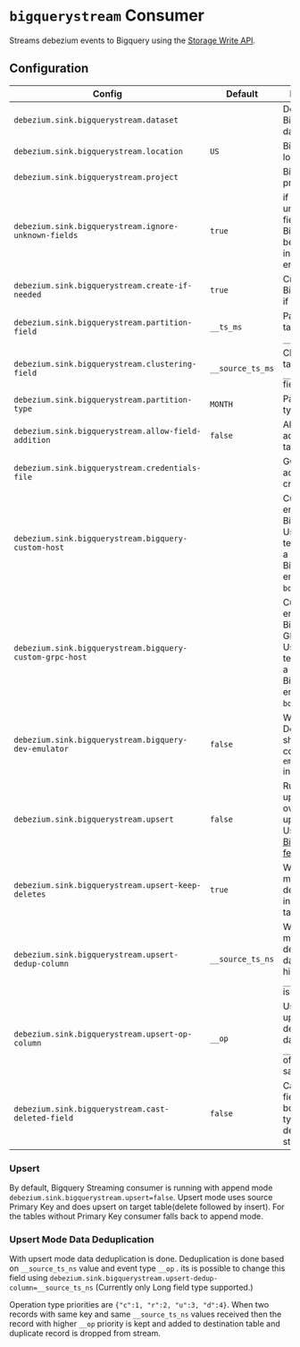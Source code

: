 # `bigquerystream` Consumer

Streams debezium events to Bigquery using
the [Storage Write API](https://cloud.google.com/bigquery/docs/write-api-streaming).

## Configuration

| Config                                                   | Default          | Description                                                                                                                            |
|----------------------------------------------------------|------------------|----------------------------------------------------------------------------------------------------------------------------------------|
| `debezium.sink.bigquerystream.dataset`                   |                  | Destination Bigquery dataset name                                                                                                      |
| `debezium.sink.bigquerystream.location`                  | `US`             | Bigquery table location                                                                                                                |
| `debezium.sink.bigquerystream.project`                   |                  | Bigquery project                                                                                                                       |
| `debezium.sink.bigquerystream.ignore-unknown-fields`     | `true`           | if true, unknown Json fields to BigQuery will be ignored instead of error out.                                                         |
| `debezium.sink.bigquerystream.create-if-needed`          | `true`           | Creates Bigquery table if not found                                                                                                    |
| `debezium.sink.bigquerystream.partition-field`           | `__ts_ms`        | Partition target tables by `__ts_ms` field                                                                                             |
| `debezium.sink.bigquerystream.clustering-field`          | `__source_ts_ms` | Cluster target tables by `PK + __source_ts_ms` field                                                                                   |
| `debezium.sink.bigquerystream.partition-type`            | `MONTH`          | Partitioning type                                                                                                                      |
| `debezium.sink.bigquerystream.allow-field-addition`      | `false`          | Allow field addition to target tables                                                                                                  |
| `debezium.sink.bigquerystream.credentials-file`          |                  | GCP service account credentialsFile                                                                                                    |
| `debezium.sink.bigquerystream.bigquery-custom-host`      |                  | Custom endpoint for BigQuery API. Useful for testing against a local BigQuery emulator like `bq-emulator`.                             |
| `debezium.sink.bigquerystream.bigquery-custom-grpc-host` |                  | Custom endpoint for BigQuery GRPC API. Useful for testing against a local BigQuery emulator like `bq-emulator`.                        |
| `debezium.sink.bigquerystream.bigquery-dev-emulator`     | `false`          | Whether or not Debezium should connect to `bq-emulator` instance.                                                                      |
| `debezium.sink.bigquerystream.upsert`                    | `false`          | Running upsert mode overwriting updated rows. Using [Bigquery CDC feature](https://cloud.google.com/bigquery/docs/change-data-capture) |
| `debezium.sink.bigquerystream.upsert-keep-deletes`       | `true`           | With upsert mode, keeps deleted rows in bigquery table.                                                                                |
| `debezium.sink.bigquerystream.upsert-dedup-column`       | `__source_ts_ns` | With upsert mode used to deduplicate data. row with highest `__source_ts_ns` is kept.                                                  |
| `debezium.sink.bigquerystream.upsert-op-column`          | `__op`           | Used with upsert mode to deduplicate data when `__source_ts_ns` of rows are same.                                                      |
| `debezium.sink.bigquerystream.cast-deleted-field`        | `false`          | Cast deleted field to boolean type(by default it is string type)                                                                       |

### Upsert

By default, Bigquery Streaming consumer is running with append mode
`debezium.sink.bigquerystream.upsert=false`.
Upsert mode uses source Primary Key and does upsert on target table(delete followed by insert). For the tables without
Primary Key consumer falls back to append mode.

### Upsert Mode Data Deduplication

With upsert mode data deduplication is done. Deduplication is done based on `__source_ts_ns` value and event type `__op`
.
its is possible to change this field using `debezium.sink.bigquerystream.upsert-dedup-column=__source_ts_ns` (Currently
only
Long field type supported.)

Operation type priorities are `{"c":1, "r":2, "u":3, "d":4}`. When two records with same key and same `__source_ts_ns`
values received then the record with higher `__op` priority is kept and added to destination table and duplicate record
is dropped from stream.

